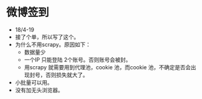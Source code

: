 # 微博签到
- 18/4-19
- 接了个单，所以写了这个。
- 为什么不用scrapy。原因如下：
    - 数据量少
    - 一个IP 只能登陆 2个账号。否则账号会被封。
    - 用scrapy 就需要用到代理池，cookie 池，而cookie 池，不确定是否会出现封号，否则损失就大了。
- 小批量可以用。
- 没有加无头浏览器。
